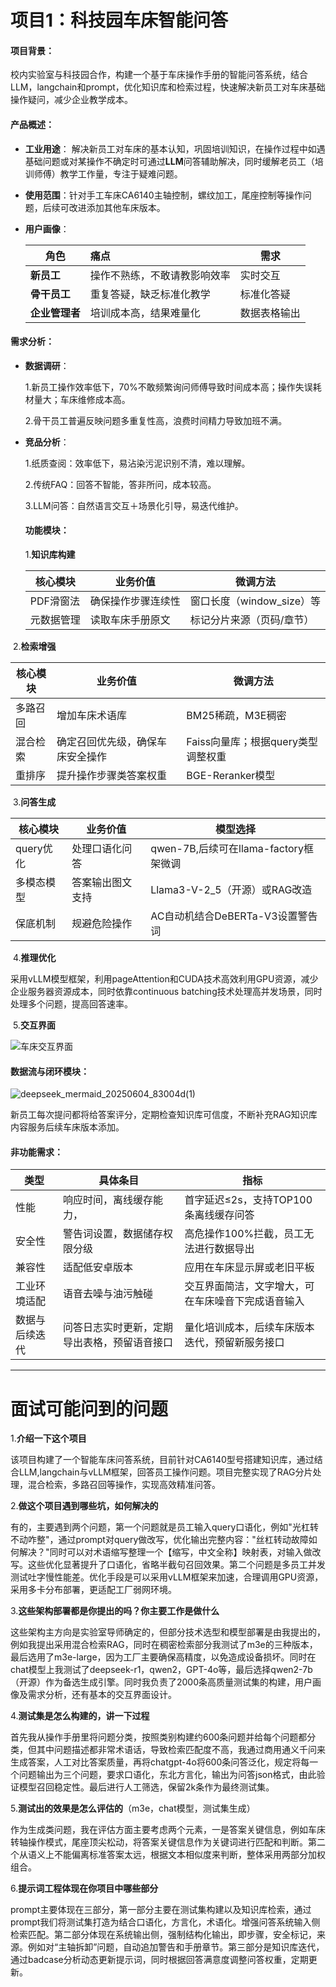 # 项目1：科技园车床智能问答

####      项目背景：

  校内实验室与科技园合作，构建一个基于车床操作手册的智能问答系统，结合LLM，langchain和prompt，优化知识库和检索过程，快速解决新员工对车床基础操作疑问，减少企业教学成本。

#### 产品概述：

- **工业用途**： 解决新员工对车床的基本认知，巩固培训知识，在操作过程中如遇基础问题或对某操作不确定时可通过**LLM**问答辅助解决，同时缓解老员工（培训师傅）教学工作量，专注于疑难问题。

- **使用范围**：针对手工车床CA6140主轴控制，螺纹加工，尾座控制等操作问题，后续可改进添加其他车床版本。

- **用户画像**：

  | 角色           | 痛点                         | 需求         |
  | -------------- | :--------------------------- | ------------ |
  | **新员工**     | 操作不熟练，不敢请教影响效率 | 实时交互     |
  | **骨干员工**   | 重复答疑，缺乏标准化教学     | 标准化答疑   |
  | **企业管理者** | 培训成本高，结果难量化       | 数据表格输出 |

####     需求分析：

- **数据调研**：

  1.新员工操作效率低下，70%不敢频繁询问师傅导致时间成本高；操作失误耗材量大；车床维修成本高。

  2.骨干员工普遍反映问题多重复性高，浪费时间精力导致加班不满。

- **竞品分析**：

  1.纸质查阅：效率低下，易沾染污泥识别不清，难以理解。

  2.传统FAQ：回答不智能，答非所问，成本较高。

  3.LLM问答：自然语言交互＋场景化引导，易迭代维护。

  #### 功能模块：

  1.**知识库构建**

  | 核心模块   | 业务价值           | 微调方法                  |
  | ---------- | ------------------ | ------------------------- |
  | PDF滑窗法  | 确保操作步骤连续性 | 窗口长度（window_size）等 |
  | 元数据管理 | 读取车床手册原文   | 标记分片来源（页码/章节） |

​       2.**检索增强**   

| 核心模块 | 业务价值                         | 微调方法                           |
| -------- | -------------------------------- | ---------------------------------- |
| 多路召回 | 增加车床术语库                   | BM25稀疏，M3E稠密                  |
| 混合检索 | 确定召回优先级，确保车床安全操作 | Faiss向量库；根据query类型调整权重 |
| 重排序   | 提升操作步骤类答案权重           | BGE-Reranker模型                   |

​        3.**问答生成**

| 核心模块   | 业务价值         | 模型选择                              |
| ---------- | ---------------- | ------------------------------------- |
| query优化  | 处理口语化问答   | qwen-7B,后续可在llama-factory框架微调 |
| 多模态模型 | 答案输出图文支持 | Llama3-V-2_5（开源）或RAG改造         |
| 保底机制   | 规避危险操作     | AC自动机结合DeBERTa-V3设置警告词      |

​       4.**推理优化**

采用vLLM模型框架，利用pageAttention和CUDA技术高效利用GPU资源，减少企业服务器资源成本，同时依靠continuous batching技术处理高并发场景，同时处理多个问题，提高回答速率。

​       5.**交互界面**

<img src="C:\Users\fg\Desktop\axure\车床交互界面.png" alt="车床交互界面" />

#### 数据流与闭环模块：

![deepseek_mermaid_20250604_83004d(1)](C:\Users\fg\Desktop\axure\deepseek_mermaid_20250604_83004d(1).png)

新员工每次提问都将给答案评分，定期检查知识库可信度，不断补充RAG知识库内容服务后续车床版本添加。

#### 非功能需求：

| 类型           | 具体条目                                     | 指标                                               |
| -------------- | -------------------------------------------- | -------------------------------------------------- |
| 性能           | 响应时间，离线缓存能力，                     | 首字延迟≤2s，支持TOP100条离线缓存问答              |
| 安全性         | 警告词设置，数据储存权限分级                 | 高危操作100%拦截，员工无法进行数据导出             |
| 兼容性         | 适配低安卓版本                               | 应用在车床显示屏或老旧平板                         |
| 工业环境适配   | 语音去噪与油污触碰                           | 交互界面简洁，文字增大，可在车床噪音下完成语音输入 |
| 数据与后续迭代 | 问答日志实时更新，定期导出表格，预留语音接口 | 量化培训成本，后续车床版本迭代，预留新服务接口     |

------

# 面试可能问到的问题

1.**介绍一下这个项目**

该项目构建了一个智能车床问答系统，目前针对CA6140型号搭建知识库，通过结合LLM,langchain与vLLM框架，回答员工操作问题。项目完整实现了RAG分片处理，混合检索，多路召回等操作，实现高效精准问答。

2.**做这个项目遇到哪些坑，如何解决的**  

有的，主要遇到两个问题，第一个问题就是员工输入query口语化，例如"光杠转不动咋整"，通过prompt对query做改写，优化输出完整内容："丝杠转动故障如何解决？"同时可以对术语缩写整理一个【缩写，中文全称】映射表，对输入做改写。这些优化显著提升了口语化，省略半截句召回效果。第二个问题是多员工并发测试吐字慢性能差。优化手段是可以采用vLLM框架来加速，合理调用GPU资源，采用多卡分布部署，更适配工厂弱网环境。

3.**这些架构部署都是你提出的吗？你主要工作是做什么**

这些架构主方向是实验室导师确定的，但部分技术选型和模型部署是由我提出的，例如我提出采用混合检索RAG，同时在稠密检索部分我测试了m3e的三种版本，最后选用了m3e-large，因为工厂主要确保高精度，以免造成设备损坏。同时在chat模型上我测试了deepseek-r1，qwen2，GPT-4o等，最后选择qwen2-7b（开源）作为备选生成引擎。同时我负责了2000条高质量测试集的构建，用户画像及需求分析，还有基本的交互界面设计。

4.**测试集是怎么构建的，讲一下过程**

首先我从操作手册里将问题分类，按照类别构建约600条问题并给每个问题都分类，但其中问题描述都非常术语话，导致检索匹配度不高，我通过商用通义千问来生成答案，人工对比答案质量，再将chatgpt-4o将600条问答泛化，规定将每一个问题输出为三个问题，要求口语化，东北方言化，输出为问答json格式，由此验证模型召回稳定性。最后进行人工筛选，保留2k条作为最终测试集。

5.**测试出的效果是怎么评估的**（m3e，chat模型，测试集生成）

作为生成类问题，我在评估方面主要考虑两个元素，一是答案关键信息，例如车床转轴操作模式，尾座顶尖松动，将答案关键信息作为关键词进行匹配和判断。第二个从语义上不能偏离标准答案太远，根据文本相似度来判断，整体采用两部分加权组合。

6.**提示词工程体现在你项目中哪些部分**

prompt主要体现在三部分，第一部分主要在测试集构建以及知识库检索，通过prompt我们将测试集打造为结合口语化，方言化，术语化。增强问答系统输入侧检索匹配。第二部分体现在系统输出侧，强制结构化输出，即步骤，安全标记，来源。例如对“主轴拆卸”问题，自动追加警告和手册章节。第三部分是知识库迭代，通过badcase分析动态更新提示词，同时根据回答满意度调整问答权重，定期更新。









